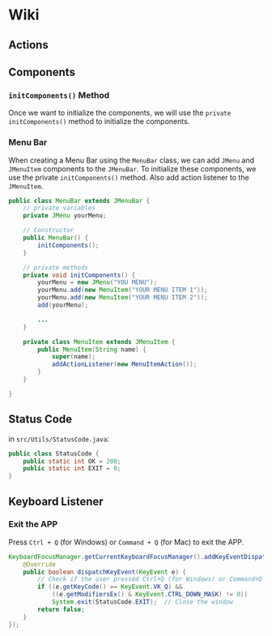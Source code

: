 # Wiki

## Actions

## Components

### `initComponents()` Method

Once we want to initialize the components, we will use the `private` `initComponents()` method to initialize the components.


### Menu Bar

When creating a Menu Bar using the `MenuBar` class, we can add `JMenu` and `JMenuItem` components to the `JMenuBar`. To initialize these components, we use the private `initComponents()` method. Also add action listener to the `JMenuItem`.

```java
public class MenuBar extends JMenuBar {
    // private variables
    private JMenu yourMenu;

    // Constructor
    public MenuBar() {
        initComponents();
    }

    // private methods
    private void initComponents() {
        yourMenu = new JMenu("YOU MENU");
        yourMenu.add(new MenuItem("YOUR MENU ITEM 1"));
        yourMenu.add(new MenuItem("YOUR MENU ITEM 2"));
        add(yourMenu);

        ...
    }

    private class MenuItem extends JMenuItem {
        public MenuItem(String name) {
            super(name);
            addActionListener(new MenuItemAction());
        }
    }

}
```

## Status Code

in `src/Utils/StatusCode.java`:

```java
public class StatusCode {
    public static int OK = 200;
    public static int EXIT = 0;
}
```

## Keyboard Listener

### Exit the APP

Press `Ctrl + Q` (for Windows) or `Command + Q` (for Mac) to exit the APP.

```java
KeyboardFocusManager.getCurrentKeyboardFocusManager().addKeyEventDispatcher(new KeyEventDispatcher() {
    @Override
    public boolean dispatchKeyEvent(KeyEvent e) {
        // Check if the user pressed Ctrl+Q (for Windows) or Command+Q (for Mac)
        if ((e.getKeyCode() == KeyEvent.VK_Q) && 
            ((e.getModifiersEx() & KeyEvent.CTRL_DOWN_MASK) != 0))
            System.exit(StatusCode.EXIT);  // Close the window
        return false;
    }
});
```
